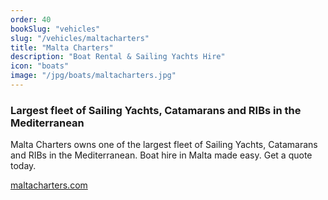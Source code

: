 ```yaml
---
order: 40
bookSlug: "vehicles"
slug: "/vehicles/maltacharters"
title: "Malta Charters"
description: "Boat Rental & Sailing Yachts Hire"
icon: "boats"
image: "/jpg/boats/maltacharters.jpg"
---
```

### Largest fleet of Sailing Yachts, Catamarans and RIBs in the Mediterranean

Malta Charters owns one of the largest fleet of Sailing Yachts, Catamarans and RIBs in the Mediterranean. Boat hire in Malta made easy. Get a quote today.

[maltacharters.com](https://maltacharters.com)